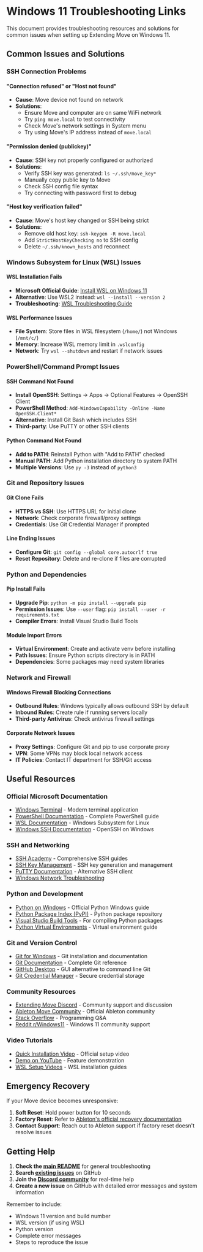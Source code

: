 # Windows 11 Troubleshooting Links

This document provides troubleshooting resources and solutions for common issues when setting up Extending Move on Windows 11.

## Common Issues and Solutions

### SSH Connection Problems

#### "Connection refused" or "Host not found"
- **Cause**: Move device not found on network
- **Solutions**:
  - Ensure Move and computer are on same WiFi network
  - Try `ping move.local` to test connectivity
  - Check Move's network settings in System menu
  - Try using Move's IP address instead of `move.local`

#### "Permission denied (publickey)"
- **Cause**: SSH key not properly configured or authorized
- **Solutions**:
  - Verify SSH key was generated: `ls ~/.ssh/move_key*`
  - Manually copy public key to Move
  - Check SSH config file syntax
  - Try connecting with password first to debug

#### "Host key verification failed"
- **Cause**: Move's host key changed or SSH being strict
- **Solutions**:
  - Remove old host key: `ssh-keygen -R move.local`
  - Add `StrictHostKeyChecking no` to SSH config
  - Delete `~/.ssh/known_hosts` and reconnect

### Windows Subsystem for Linux (WSL) Issues

#### WSL Installation Fails
- **Microsoft Official Guide**: [Install WSL on Windows 11](https://docs.microsoft.com/en-us/windows/wsl/install)
- **Alternative**: Use WSL2 instead: `wsl --install --version 2`
- **Troubleshooting**: [WSL Troubleshooting Guide](https://docs.microsoft.com/en-us/windows/wsl/troubleshooting)

#### WSL Performance Issues
- **File System**: Store files in WSL filesystem (`/home/`) not Windows (`/mnt/c/`)
- **Memory**: Increase WSL memory limit in `.wslconfig`
- **Network**: Try `wsl --shutdown` and restart if network issues

### PowerShell/Command Prompt Issues

#### SSH Command Not Found
- **Install OpenSSH**: Settings → Apps → Optional Features → OpenSSH Client
- **PowerShell Method**: `Add-WindowsCapability -Online -Name OpenSSH.Client*`
- **Alternative**: Install Git Bash which includes SSH
- **Third-party**: Use PuTTY or other SSH clients

#### Python Command Not Found
- **Add to PATH**: Reinstall Python with "Add to PATH" checked
- **Manual PATH**: Add Python installation directory to system PATH
- **Multiple Versions**: Use `py -3` instead of `python3`

### Git and Repository Issues

#### Git Clone Fails
- **HTTPS vs SSH**: Use HTTPS URL for initial clone
- **Network**: Check corporate firewall/proxy settings
- **Credentials**: Use Git Credential Manager if prompted

#### Line Ending Issues
- **Configure Git**: `git config --global core.autocrlf true`
- **Reset Repository**: Delete and re-clone if files are corrupted

### Python and Dependencies

#### Pip Install Fails
- **Upgrade Pip**: `python -m pip install --upgrade pip`
- **Permission Issues**: Use `--user` flag: `pip install --user -r requirements.txt`
- **Compiler Errors**: Install Visual Studio Build Tools

#### Module Import Errors
- **Virtual Environment**: Create and activate venv before installing
- **Path Issues**: Ensure Python scripts directory is in PATH
- **Dependencies**: Some packages may need system libraries

### Network and Firewall

#### Windows Firewall Blocking Connections
- **Outbound Rules**: Windows typically allows outbound SSH by default
- **Inbound Rules**: Create rule if running servers locally
- **Third-party Antivirus**: Check antivirus firewall settings

#### Corporate Network Issues
- **Proxy Settings**: Configure Git and pip to use corporate proxy
- **VPN**: Some VPNs may block local network access
- **IT Policies**: Contact IT department for SSH/Git access

## Useful Resources

### Official Microsoft Documentation
- [Windows Terminal](https://docs.microsoft.com/en-us/windows/terminal/) - Modern terminal application
- [PowerShell Documentation](https://docs.microsoft.com/en-us/powershell/) - Complete PowerShell guide
- [WSL Documentation](https://docs.microsoft.com/en-us/windows/wsl/) - Windows Subsystem for Linux
- [Windows SSH Documentation](https://docs.microsoft.com/en-us/windows-server/administration/openssh/openssh_overview) - OpenSSH on Windows

### SSH and Networking
- [SSH Academy](https://www.ssh.com/academy/ssh) - Comprehensive SSH guides
- [SSH Key Management](https://www.ssh.com/academy/ssh/keygen) - SSH key generation and management
- [PuTTY Documentation](https://www.chiark.greenend.org.uk/~sgtatham/putty/docs.html) - Alternative SSH client
- [Windows Network Troubleshooting](https://support.microsoft.com/en-us/windows/fix-network-connection-issues-in-windows-f4c55ad0-4e41-4962-8c3c-23b3a7b4dcbb)

### Python and Development
- [Python on Windows](https://docs.python.org/3/using/windows.html) - Official Python Windows guide
- [Python Package Index (PyPI)](https://pypi.org/) - Python package repository
- [Visual Studio Build Tools](https://visualstudio.microsoft.com/visual-cpp-build-tools/) - For compiling Python packages
- [Python Virtual Environments](https://docs.python.org/3/tutorial/venv.html) - Virtual environment guide

### Git and Version Control
- [Git for Windows](https://gitforwindows.org/) - Git installation and documentation
- [Git Documentation](https://git-scm.com/docs) - Complete Git reference
- [GitHub Desktop](https://desktop.github.com/) - GUI alternative to command line Git
- [Git Credential Manager](https://github.com/GitCredentialManager/git-credential-manager) - Secure credential storage

### Community Resources
- [Extending Move Discord](https://discord.gg/yP7SjqDrZG) - Community support and discussion
- [Ableton Move Community](https://ableton.centercode.com/) - Official Ableton community
- [Stack Overflow](https://stackoverflow.com/questions/tagged/windows) - Programming Q&A
- [Reddit r/Windows11](https://www.reddit.com/r/Windows11/) - Windows 11 community support

### Video Tutorials
- [Quick Installation Video](https://youtu.be/gPiR7Zyu3lc) - Official setup video
- [Demo on YouTube](https://www.youtube.com/watch?v=MCmaCifzgbg) - Feature demonstration
- [WSL Setup Videos](https://www.youtube.com/results?search_query=wsl+windows+11+setup) - WSL installation guides

## Emergency Recovery

If your Move device becomes unresponsive:

1. **Soft Reset**: Hold power button for 10 seconds
2. **Factory Reset**: Refer to [Ableton's official recovery documentation](https://ableton.centercode.com/project/article/item.html?cap=ecd3942a1fe3405eb27a806608401a0b&arttypeid={e70be312-f44a-418b-bb74-ed1030e3a49a}&artid={C0A2D9E2-D52F-4DEB-8BEE-356B65C8942E})
3. **Contact Support**: Reach out to Ableton support if factory reset doesn't resolve issues

## Getting Help

1. **Check the [main README](../../README.md)** for general troubleshooting
2. **Search [existing issues](https://github.com/peterswimm/extending-move/issues)** on GitHub
3. **Join the [Discord community](https://discord.gg/yP7SjqDrZG)** for real-time help
4. **Create a new issue** on GitHub with detailed error messages and system information

Remember to include:
- Windows 11 version and build number
- WSL version (if using WSL)
- Python version
- Complete error messages
- Steps to reproduce the issue